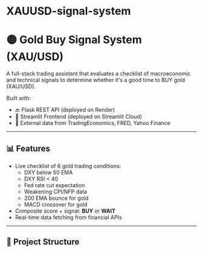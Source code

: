# XAUUSD-signal-system

# 🟡 Gold Buy Signal System (XAU/USD)

A full-stack trading assistant that evaluates a checklist of macroeconomic and technical signals to determine whether it's a good time to BUY gold (XAU/USD).

Built with:
- 🔙 Flask REST API (deployed on Render)
- 🔼 Streamlit Frontend (deployed on Streamlit Cloud)
- 📡 External data from TradingEconomics, FRED, Yahoo Finance

---

## 📊 Features

- Live checklist of 6 gold trading conditions:
  - DXY below 50 EMA
  - DXY RSI < 40
  - Fed rate cut expectation
  - Weakening CPI/NFP data
  - 200 EMA bounce for gold
  - MACD crossover for gold
- Composite score + signal: **BUY** or **WAIT**
- Real-time data fetching from financial APIs

---

## 🧠 Project Structure

